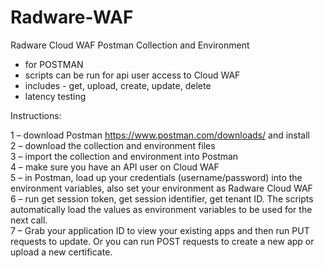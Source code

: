 # Radware-WAF

Radware Cloud WAF Postman Collection and Environment
- for POSTMAN
- scripts can be run for api user access to Cloud WAF
- includes - get, upload, create, update, delete 
- latency testing

Instructions:
        
1 – download Postman https://www.postman.com/downloads/ and install\
2 – download the collection and environment files\
3 – import the collection and environment into Postman\
4 – make sure you have an API user on Cloud WAF\
5 – in Postman, load up your credentials (username/password) into the environment variables, also set your environment as Radware Cloud WAF\
6 – run get session token, get session identifier, get tenant ID.  The scripts automatically load the values as environment variables to be used for the next call.\
7 – Grab your application ID to view your existing apps and then run PUT requests to update.  Or you can run POST requests to create a new app or upload a new certificate.
